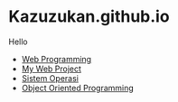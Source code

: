 # Kazuzukan.github.io

Hello 
- [Web Programming](https://github.com/kazuzukan/WebProgram-Smt03)
- [My Web Project](https://github.com/kazuzukan/Project-PemWeb) 
- [Sistem Operasi](https://github.com/kazuzukan/SistemOperasi-Smt003)
- [Object Oriented Programming](https://github.com/kazuzukan/PBO-Smt003)
